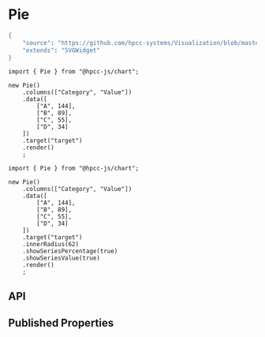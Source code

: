 # Pie

```meta
{
    "source": "https://github.com/hpcc-systems/Visualization/blob/master/packages/chart/src/Pie.ts#L11",
    "extends": "SVGWidget"
}
```

```sample-code
import { Pie } from "@hpcc-js/chart";

new Pie()
    .columns(["Category", "Value"])
    .data([
        ["A", 144],
        ["B", 89],
        ["C", 55],
        ["D", 34]
    ])
    .target("target")
    .render()
    ;
```
```sample-code
import { Pie } from "@hpcc-js/chart";

new Pie()
    .columns(["Category", "Value"])
    .data([
        ["A", 144],
        ["B", 89],
        ["C", 55],
        ["D", 34]
    ])
    .target("target")
    .innerRadius(62)
    .showSeriesPercentage(true)
    .showSeriesValue(true)
    .render()
    ;
```

## API

## Published Properties
```@hpcc-js/chart:Pie
```
